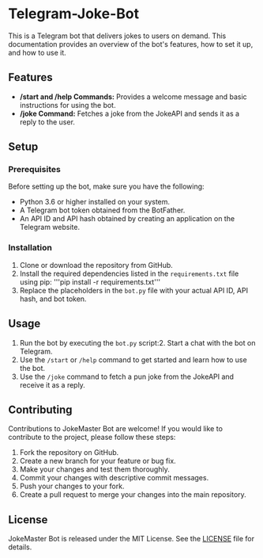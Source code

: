 # Telegram-Joke-Bot
This is a Telegram bot that delivers jokes to users on demand. This documentation provides an overview of the bot's features, how to set it up, and how to use it.

## Features

- **/start and /help Commands:** Provides a welcome message and basic instructions for using the bot.
- **/joke Command:** Fetches a joke from the JokeAPI and sends it as a reply to the user.

## Setup

### Prerequisites

Before setting up the bot, make sure you have the following:

- Python 3.6 or higher installed on your system.
- A Telegram bot token obtained from the BotFather.
- An API ID and API hash obtained by creating an application on the Telegram website.

### Installation

1. Clone or download the repository from GitHub.
2. Install the required dependencies listed in the `requirements.txt` file using pip:
'''pip install -r requirements.txt'''
3. Replace the placeholders in the `bot.py` file with your actual API ID, API hash, and bot token.

## Usage

1. Run the bot by executing the `bot.py` script:2. Start a chat with the bot on Telegram.
3. Use the `/start` or `/help` command to get started and learn how to use the bot.
4. Use the `/joke` command to fetch a pun joke from the JokeAPI and receive it as a reply.

## Contributing

Contributions to JokeMaster Bot are welcome! If you would like to contribute to the project, please follow these steps:

1. Fork the repository on GitHub.
2. Create a new branch for your feature or bug fix.
3. Make your changes and test them thoroughly.
4. Commit your changes with descriptive commit messages.
5. Push your changes to your fork.
6. Create a pull request to merge your changes into the main repository.

## License

JokeMaster Bot is released under the MIT License. See the [LICENSE](LICENSE) file for details.
